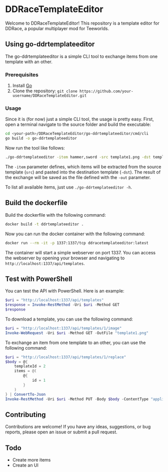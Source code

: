 # DDRaceTemplateEditor

Welcome to DDRaceTemplateEditor! This repository is a template editor for DDRace, a popular multiplayer mod for Teeworlds.

## Using go-ddrtemplateeditor

The go-ddrtemplateeditor is a simple CLI tool to exchange items from one template with an other.

### Prerequisites

1. Install [Go](https://go.dev/doc/install)
2. Clone the repository: `git clone https://github.com/your-username/DDRaceTemplateEditor.git`

### Usage

Since it is (for now) just a simple CLI tool, the usage is pretty easy. 
First, open a terminal navigate to the source folder and build the executable:

```bash
cd <your-path>/DDRaceTemplateEditor/go-ddrtemplateeditor/cmd/cli
go build -o go-ddrtemplateeditor
```

Now run the tool like follows:

```bash
./go-ddrtemplateeditor -item hammer,sword -src template1.png -dst template2.png -out output.png
```

The `-item` parameter defines, which items will be extracted from the source template (`src`) and pasted into the destination template (`-dst`). The result of the exchange will be saved as the file defined with the `-out` parameter.

To list all available items, just use `./go-ddrtemplateeditor -h`.

## Build the dockerfile

Build the dockerfile with the following command:

```bash
docker build -t ddrtemplateeditor .
```

Now you can run the docker container with the following command:

```bash
docker run --rm -it -p 1337:1337/tcp ddracetemplateeditor:latest 
```

The container will start a simple webserver on port 1337. You can access the webserver by opening your browser and navigating to `http://localhost:1337/api/templates`.

## Test with PowerShell

You can test the API with PowerShell. Here is an example:

```powershell
$uri = "http://localhost:1337/api/templates"
$response = Invoke-RestMethod -Uri $uri -Method GET 
$response
```

To download a template, you can use the following command:

```powershell
$uri = "http://localhost:1337/api/templates/1/image"
Invoke-WebRequest -Uri $uri -Method GET -OutFile "template1.png"
```

To exchange an item from one template to an other, you can use the following command:

```powershell
$uri = "http://localhost:1337/api/templates/1/replace"
$body = @{
    templateId = 2
    items = @(
        @{
            id = 1
        }
    )
} | ConvertTo-Json
Invoke-RestMethod -Uri $uri -Method PUT -Body $body -ContentType "application/json"
```

## Contributing

Contributions are welcome! If you have any ideas, suggestions, or bug reports, please open an issue or submit a pull request.

## Todo
- Create more items
- Create an UI
